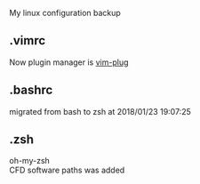My linux configuration backup  
## .vimrc  
Now plugin manager is [vim-plug](https://github.com/junegunn/vim-plug)
## .bashrc  
migrated from bash to zsh at 2018/01/23 19:07:25  
## .zsh  
oh-my-zsh  
CFD software paths was added  

